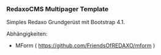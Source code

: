 ### RedaxoCMS Multipager Template

Simples Redaxo Grundgerüst mit Bootstrap 4.1. 

Abhängigkeiten:
- MForm ( https://github.com/FriendsOfREDAXO/mform )
